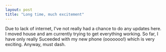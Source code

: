 ```yaml
---
layout: post
title: "Long time, much excitement"
---
```

Due to lack of internet, I've not really had a chance to do any updates here.
I moved house and am currently trying to get everything working. So far, I
have only really Suceeded with my new phone (ooooooo!) which is very exciting.
Anyway, must dash.
